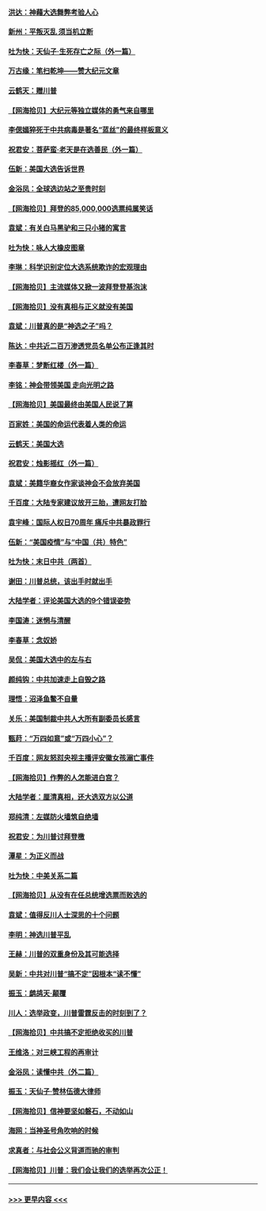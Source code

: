 #### [洪达：神藉大选舞弊考验人心](../pages/nsc993/n12631962.md?t=12200302) 
#### [新州：平叛灭乱  须当机立断](../pages/nsc993/n12631946.md?t=12200302) 
#### [吐为快：天仙子‧生死存亡之际（外一篇）](../pages/nsc993/n12631927.md?t=12200302) 
#### [万古缘：笔扫乾坤——赞大纪元文章](../pages/nsc993/n12631922.md?t=12200302) 
#### [云鹤天：赠川普](../pages/nsc993/n12631823.md?t=12200302) 
#### [【网海拾贝】大纪元等独立媒体的勇气来自哪里](../pages/nsc993/n12629961.md?t=12200302) 
#### [李偲嫣猝死于中共病毒是著名“蓝丝”的最终样板意义](../pages/nsc993/n12628812.md?t=12200302) 
#### [祝君安：菩萨蛮·老天是在选善民（外一篇）](../pages/nsc993/n12628793.md?t=12200302) 
#### [伍新：美国大选告诉世界](../pages/nsc993/n12628768.md?t=12200302) 
#### [金浴凤：全球选边站之至贵时刻](../pages/nsc993/n12627318.md?t=12200302) 
#### [【网海拾贝】拜登的85,000,000选票纯属笑话](../pages/nsc993/n12626569.md?t=12200302) 
#### [袁斌：有关白马黑驴和三只小猪的寓言](../pages/nsc993/n12626198.md?t=12200302) 
#### [吐为快：咏人大橡皮图章](../pages/nsc993/n12624470.md?t=12200302) 
#### [李琳：科学识别定位大选系统欺诈的宏观理由](../pages/nsc993/n12624340.md?t=12200302) 
#### [【网海拾贝】主流媒体又掀一波拜登登基泡沫](../pages/nsc993/n12624000.md?t=12200302) 
#### [【网海拾贝】没有真相与正义就没有美国](../pages/nsc993/n12621885.md?t=12200302) 
#### [袁斌：川普真的是“神选之子”吗？](../pages/nsc993/n12621749.md?t=12200302) 
#### [陈达：中共近二百万渗透党员名单公布正逢其时](../pages/nsc993/n12620870.md?t=12200302) 
#### [李春草：梦断红楼（外一篇）](../pages/nsc993/n12619122.md?t=12200302) 
#### [李铭：神会带领美国 走向光明之路](../pages/nsc993/n12618584.md?t=12200302) 
#### [【网海拾贝】美国最终由美国人民说了算](../pages/nsc993/n12617255.md?t=12200302) 
#### [百家姓：美国的命运代表着人类的命运](../pages/nsc993/n12615838.md?t=12200302) 
#### [云鹤天：美国大选](../pages/nsc993/n12615994.md?t=12200302) 
#### [祝君安：烛影摇红（外一篇）](../pages/nsc993/n12615975.md?t=12200302) 
#### [袁斌：美籍华裔女作家谈神会不会放弃美国](../pages/nsc993/n12615263.md?t=12200302) 
#### [千百度：大陆专家建议放开三胎，遭网友打脸](../pages/nsc993/n12614456.md?t=12200302) 
#### [袁宇峰：国际人权日70周年 痛斥中共暴政罪行](../pages/nsc993/n12611965.md?t=12200302) 
#### [伍新：“美国疫情”与“中国（共）特色”](../pages/nsc993/n12611463.md?t=12200302) 
#### [吐为快：末日中共（两首）](../pages/nsc993/n12611461.md?t=12200302) 
#### [谢田：川普总统，该出手时就出手](../pages/nsc993/n12610905.md?t=12200302) 
#### [大陆学者：评论美国大选的9个错误姿势](../pages/nsc993/n12609586.md?t=12200302) 
#### [李国涛：迷惘与清醒](../pages/nsc993/n12607532.md?t=12200302) 
#### [李春草：念奴娇](../pages/nsc993/n12607083.md?t=12200302) 
#### [吴侃：美国大选中的左与右](../pages/nsc993/n12607054.md?t=12200302) 
#### [颜纯钩：中共加速走上自毁之路](../pages/nsc993/n12606473.md?t=12200302) 
#### [理悟：沼泽鱼鳖不自量](../pages/nsc993/n12606454.md?t=12200302) 
#### [关乐：美国制裁中共人大所有副委员长感言](../pages/nsc993/n12606442.md?t=12200302) 
#### [甄莳：“万四如意”或“万四小心”？](../pages/nsc993/n12606091.md?t=12200302) 
#### [千百度：网友怒怼央视主播评安徽女孩溺亡事件](../pages/nsc993/n12605370.md?t=12200302) 
#### [【网海拾贝】作弊的人怎能进白宫？](../pages/nsc993/n12603546.md?t=12200302) 
#### [大陆学者：厘清真相，还大选双方以公道](../pages/nsc993/n12603475.md?t=12200302) 
#### [郑纯清：左媒防火墙筑自绝墙](../pages/nsc993/n12602226.md?t=12200302) 
#### [祝君安：为川普讨拜登檄](../pages/nsc993/n12602199.md?t=12200302) 
#### [潭星：为正义而战](../pages/nsc993/n12600926.md?t=12200302) 
#### [吐为快：中美关系二篇](../pages/nsc993/n12600908.md?t=12200302) 
#### [【网海拾贝】从没有在任总统增选票而败选的](../pages/nsc993/n12600435.md?t=12200302) 
#### [袁斌：值得反川人士深思的十个问题](../pages/nsc993/n12600332.md?t=12200302) 
#### [李明：神选川普平乱](../pages/nsc993/n12599751.md?t=12200302) 
#### [王赫：川普的双重身份及其可能选择](../pages/nsc993/n12599723.md?t=12200302) 
#### [吴新：中共对川普“搞不定”因根本“读不懂”](../pages/nsc993/n12599502.md?t=12200302) 
#### [振玉：鹧鸪天‧颠覆](../pages/nsc993/n12599494.md?t=12200302) 
#### [川人：选举政变，川普雷霆反击的时刻到了？](../pages/nsc993/n12599291.md?t=12200302) 
#### [【网海拾贝】中共搞不定拒绝收买的川普](../pages/nsc993/n12598955.md?t=12200302) 
#### [王维洛：对三峡工程的再审计](../pages/nsc993/n12598436.md?t=12200302) 
#### [金浴凤：读懂中共（外二篇）](../pages/nsc993/n12597943.md?t=12200302) 
#### [振玉：天仙子‧赞林伍德大律师](../pages/nsc993/n12597929.md?t=12200302) 
#### [【网海拾贝】信神要坚如磐石，不动如山](../pages/nsc993/n12597901.md?t=12200302) 
#### [海网：当神圣号角吹响的时候](../pages/nsc993/n12595891.md?t=12200302) 
#### [求真者：与社会公义背道而驰的审判](../pages/nsc993/n12595868.md?t=12200302) 
#### [【网海拾贝】川普：我们会让我们的选举再次公正！](../pages/nsc993/n12594930.md?t=12200302) 

----
#### [ >>> 更早内容 <<< ](../indexes/nsc993-earlier.md)
